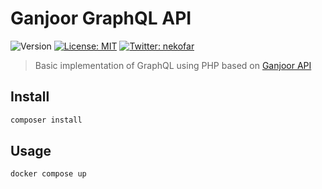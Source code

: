 # Ganjoor GraphQL API 
![Version](https://img.shields.io/badge/version-0.1.1-blue.svg?cacheSeconds=2592000)
[![License: MIT](https://img.shields.io/badge/License-MIT-yellow.svg)][2]
[![Twitter: nekofar](https://img.shields.io/badge/follow-%40nekofar-1DA1F2?logo=twitter&style=flat)][3]

> Basic implementation of GraphQL using PHP based on [Ganjoor API][4]

## Install

```sh
composer install
```

## Usage

```sh
docker compose up
```

[1]: https://github.com/nekofar/ganjoor-api 
[2]: https://github.com/nekofar/ganjoor-api/blob/master/LICENSE
[3]: https://twitter.com/nekofar
[4]: https://github.com/ganjoor/ganjoor-api
